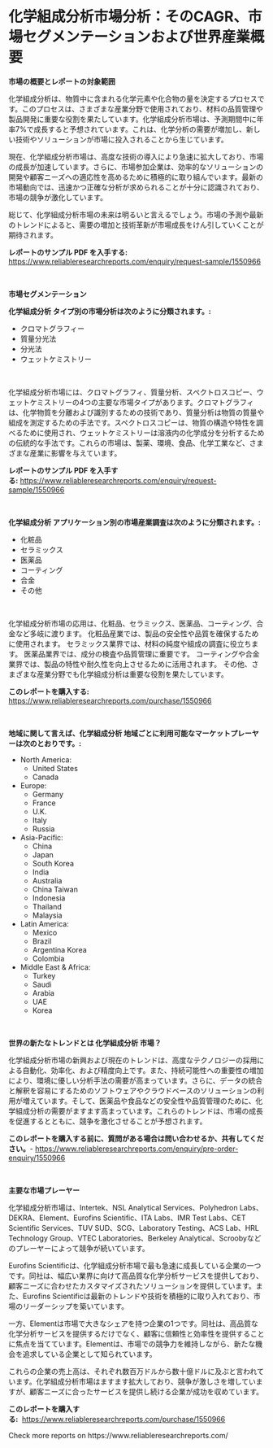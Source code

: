 <p><h1>化学組成分析市場分析：そのCAGR、市場セグメンテーションおよび世界産業概要</h1></p><p><strong>市場の概要とレポートの対象範囲</strong></p>
<p><p>化学組成分析は、物質中に含まれる化学元素や化合物の量を決定するプロセスです。このプロセスは、さまざまな産業分野で使用されており、材料の品質管理や製品開発に重要な役割を果たしています。化学組成分析市場は、予測期間中に年率7%で成長すると予想されています。これは、化学分析の需要が増加し、新しい技術やソリューションが市場に投入されることから生じています。</p><p>現在、化学組成分析市場は、高度な技術の導入により急速に拡大しており、市場の成長が加速しています。さらに、市場参加企業は、効率的なソリューションの開発や顧客ニーズへの適応性を高めるために積極的に取り組んでいます。最新の市場動向では、迅速かつ正確な分析が求められることが十分に認識されており、市場の競争が激化しています。</p><p>総じて、化学組成分析市場の未来は明るいと言えるでしょう。市場の予測や最新のトレンドによると、需要の増加と技術革新が市場成長をけん引していくことが期待されます。</p></p>
<p><strong>レポートのサンプル PDF を入手する:</strong> <a href="https://www.reliableresearchreports.com/enquiry/request-sample/1550966">https://www.reliableresearchreports.com/enquiry/request-sample/1550966</a></p>
<p>&nbsp;</p>
<p><strong>市場セグメンテーション</strong></p>
<p><strong>化学組成分析 タイプ別の市場分析は次のように分類されます。:</strong></p>
<p><ul><li>クロマトグラフィー</li><li>質量分光法</li><li>分光法</li><li>ウェットケミストリー</li></ul></p>
<p>&nbsp;</p>
<p><p>化学組成分析市場には、クロマトグラフィ、質量分析、スペクトロスコピー、ウェットケミストリーの4つの主要な市場タイプがあります。クロマトグラフィは、化学物質を分離および識別するための技術であり、質量分析は物質の質量や組成を測定するための手法です。スペクトロスコピーは、物質の構造や特性を調べるために使用され、ウェットケミストリーは溶液内の化学成分を分析するための伝統的な手法です。これらの市場は、製薬、環境、食品、化学工業など、さまざまな産業に影響を与えています。</p></p>
<p><strong>レポートのサンプル PDF を入手する:</strong>&nbsp;<a href="https://www.reliableresearchreports.com/enquiry/request-sample/1550966">https://www.reliableresearchreports.com/enquiry/request-sample/1550966</a></p>
<p>&nbsp;</p>
<p><strong> 化学組成分析 アプリケーション別の市場産業調査は次のように分類されます。:</strong></p>
<p><ul><li>化粧品</li><li>セラミックス</li><li>医薬品</li><li>コーティング</li><li>合金</li><li>その他</li></ul></p>
<p>&nbsp;</p>
<p><p>化学組成分析市場の応用は、化粧品、セラミックス、医薬品、コーティング、合金など多岐に渡ります。 化粧品産業では、製品の安全性や品質を確保するために使用されます。 セラミックス業界では、材料の純度や組成の調査に役立ちます。 医薬品業界では、成分の検査や品質管理に重要です。 コーティングや合金業界では、製品の特性や耐久性を向上させるために活用されます。 その他、さまざまな産業分野でも化学組成分析は重要な役割を果たしています。</p></p>
<p><strong>このレポートを購入する:</strong>&nbsp; <a href="https://www.reliableresearchreports.com/purchase/1550966">https://www.reliableresearchreports.com/purchase/1550966</a></p>
<p>&nbsp;</p>
<p><strong>地域に関して言えば、化学組成分析 地域ごとに利用可能なマーケットプレーヤーは次のとおりです。:</strong></p>
<p><ul>
    <li>
        North America:
        <ul>
            <li>United States</li>
            <li>Canada</li>
        </ul>
    </li>
    <li>
        Europe:
        <ul>
            <li>Germany</li>
            <li>France</li>
            <li>U.K.</li>
            <li>Italy</li>
            <li>Russia</li>
        </ul>
    </li>
    <li>
        Asia-Pacific:
        <ul>
            <li>China</li>
            <li>Japan</li>
            <li>South Korea</li>
            <li>India</li>
            <li>Australia</li>
            <li>China Taiwan</li>
            <li>Indonesia</li>
            <li>Thailand</li>
            <li>Malaysia</li>
        </ul>
    </li>
    <li>
        Latin America:
        <ul>
            <li>Mexico</li>
            <li>Brazil</li>
            <li>Argentina Korea</li>
            <li>Colombia</li>
        </ul>
    </li>
    <li>
        Middle East & Africa:
        <ul>
            <li>Turkey</li>
            <li>Saudi</li>
            <li>Arabia</li>
            <li>UAE</li>
            <li>Korea</li>
        </ul>
    </li>
    </ul></p>
<p>&nbsp;</p>
<p><strong>世界の新たなトレンドとは 化学組成分析 市場？</strong></p>
<p><p>化学組成分析市場の新興および現在のトレンドは、高度なテクノロジーの採用による自動化、効率化、および精度向上です。また、持続可能性への重要性の増加により、環境に優しい分析手法の需要が高まっています。さらに、データの統合と解釈を容易にするためのソフトウェアやクラウドベースのソリューションの利用が増えています。そして、医薬品や食品などの安全性や品質管理のために、化学組成分析の需要がますます高まっています。これらのトレンドは、市場の成長を促進するとともに、競争を激化させることが予想されます。</p></p>
<p><strong>このレポートを購入する前に、質問がある場合は問い合わせるか、共有してください。</strong>- <a href="https://www.reliableresearchreports.com/enquiry/pre-order-enquiry/1550966">https://www.reliableresearchreports.com/enquiry/pre-order-enquiry/1550966</a></p>
<p>&nbsp;</p>
<p><strong>主要な市場プレーヤー</strong></p>
<p><p>化学組成分析市場は、Intertek、NSL Analytical Services、Polyhedron Labs、DEKRA、Element、Eurofins Scientific、ITA Labs、IMR Test Labs、CET Scientific Services、TUV SUD、SCG、Laboratory Testing、ACS Lab、HRL Technology Group、VTEC Laboratories、Berkeley Analytical、Scroobyなどのプレーヤーによって競争が続いています。</p><p>Eurofins Scientificは、化学組成分析市場で最も急速に成長している企業の一つです。同社は、幅広い業界に向けて高品質な化学分析サービスを提供しており、顧客ニーズに合わせたカスタマイズされたソリューションを提供しています。また、Eurofins Scientificは最新のトレンドや技術を積極的に取り入れており、市場のリーダーシップを築いています。</p><p>一方、Elementは市場で大きなシェアを持つ企業の1つです。同社は、高品質な化学分析サービスを提供するだけでなく、顧客に信頼性と効率性を提供することに焦点を当てています。Elementは、市場での競争力を維持しながら、新たな機会を追求している企業として知られています。</p><p>これらの企業の売上高は、それぞれ数百万ドルから数十億ドルに及ぶと言われています。化学組成分析市場はますます拡大しており、競争が激しさを増していますが、顧客ニーズに合ったサービスを提供し続ける企業が成功を収めています。</p></p>
<p><strong>このレポートを購入する:</strong>&nbsp;&nbsp;<a href="https://www.reliableresearchreports.com/purchase/1550966">https://www.reliableresearchreports.com/purchase/1550966</a></p>
<p>Check more reports on https://www.reliableresearchreports.com/</p>